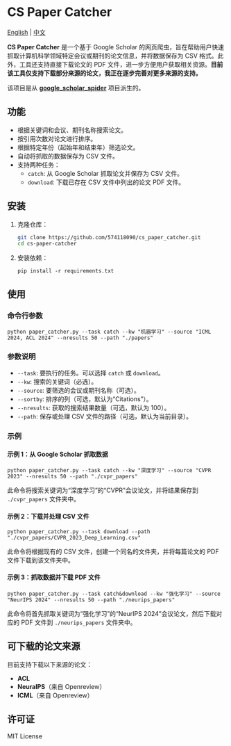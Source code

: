 # CS Paper Catcher

[English](README.md) | [中文](README.zh-CN.md)

**CS Paper Catcher** 是一个基于 Google Scholar 的网页爬虫，旨在帮助用户快速抓取计算机科学领域特定会议或期刊的论文信息，并将数据保存为 CSV 格式。此外，工具还支持直接下载论文的 PDF 文件，进一步方便用户获取相关资源。**目前该工具仅支持下载部分来源的论文，我正在逐步完善对更多来源的支持。**

该项目是从 [**google_scholar_spider**](https://github.com/JessyTsui/google_scholar_spider) 项目派生的。

## 功能

- 根据关键词和会议、期刊名称搜索论文。
- 按引用次数对论文进行排序。
- 根据特定年份（起始年和结束年）筛选论文。
- 自动将抓取的数据保存为 CSV 文件。
- 支持两种任务：
  - `catch`: 从 Google Scholar 抓取论文并保存为 CSV 文件。
  - `download`: 下载已存在 CSV 文件中列出的论文 PDF 文件。

## 安装

1. 克隆仓库：

   ```bash
   git clone https://github.com/574118090/cs_paper_catcher.git
   cd cs-paper-catcher
   ```

2. 安装依赖：

   ```
   pip install -r requirements.txt
   ```

## 使用

### 命令行参数

```
python paper_catcher.py --task catch --kw "机器学习" --source "ICML 2024, ACL 2024" --nresults 50 --path "./papers"
```

### 参数说明

- `--task`: 要执行的任务。可以选择 `catch` 或 `download`。
- `--kw`: 搜索的关键词（必选）。
- `--source`: 要筛选的会议或期刊名称（可选）。
- `--sortby`: 排序的列（可选，默认为“Citations”）。
- `--nresults`: 获取的搜索结果数量（可选，默认为 100）。
- `--path`: 保存或处理 CSV 文件的路径（可选，默认为当前目录）。

### 示例

#### 示例 1：从 Google Scholar 抓取数据

```
python paper_catcher.py --task catch --kw "深度学习" --source "CVPR 2023" --nresults 50 --path "./cvpr_papers"
```

此命令将搜索关键词为“深度学习”的“CVPR”会议论文，并将结果保存到 `./cvpr_papers` 文件夹中。

#### 示例 2：下载并处理 CSV 文件

```
python paper_catcher.py --task download --path "./cvpr_papers/CVPR_2023_Deep_Learning.csv"
```

此命令将根据现有的 CSV 文件，创建一个同名的文件夹，并将每篇论文的 PDF 文件下载到该文件夹中。

#### 示例 3：抓取数据并下载 PDF 文件

```
python paper_catcher.py --task catch&download --kw "强化学习" --source "NeurIPS 2024" --nresults 50 --path "./neurips_papers"
```

此命令将首先抓取关键词为“强化学习”的“NeurIPS 2024”会议论文，然后下载对应的 PDF 文件到 `./neurips_papers` 文件夹中。

## 可下载的论文来源

目前支持下载以下来源的论文：

- **ACL**
- **NeuralPS**（来自 Openreview）
- **ICML**（来自 Openreview）

## 许可证

MIT License